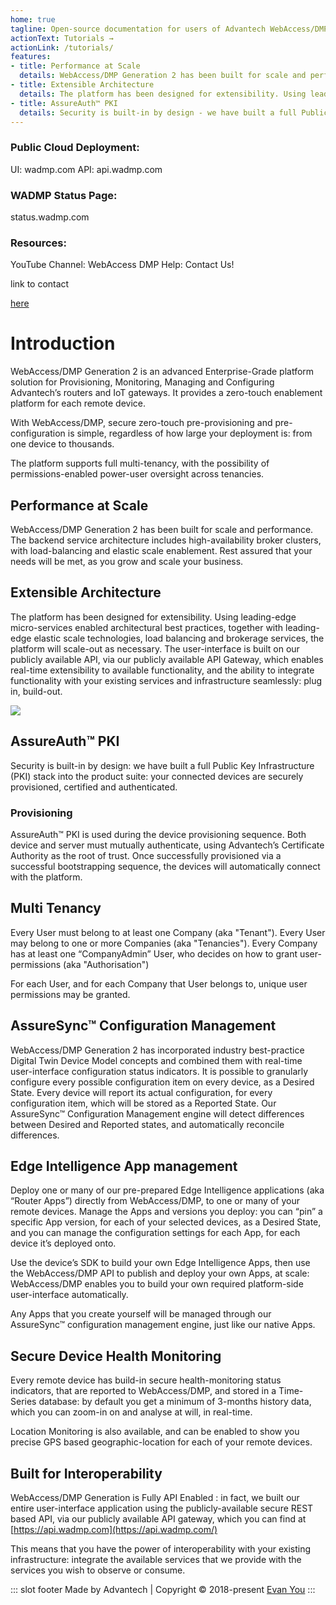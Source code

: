 ```yaml
---
home: true
tagline: Open-source documentation for users of Advantech WebAccess/DMP software
actionText: Tutorials →
actionLink: /tutorials/
features:
- title: Performance at Scale
  details: WebAccess/DMP Generation 2 has been built for scale and performance. The backend service architecture includes high-availability broker clusters, with load-balancing and elastic scale enablement. Rest assured that your needs will be met, as you grow and scale your business.
- title: Extensible Architecture
  details: The platform has been designed for extensibility. Using leading-edge micro-services enabled architectural best practices, together with leading-edge elastic scale technologies, load balancing and brokerage services, the platform will scale-out as necessary. The user-interface is built on our publicly available API, via our publicly available API Gateway, which enables real-time extensibility to available functionality, and the ability to integrate functionality with your existing services and infrastructure seamlessly - plug in, build-out.
- title: AssureAuth™ PKI
  details: Security is built-in by design - we have built a full Public Key Infrastructure (PKI) stack into the product suite - your connected devices are securely provisioned, certified and authenticated. -- Provisioning -- AssureAuth™ PKI is used during the device provisioning sequence. Both device and server must mutually authenticate, using Advantech’s Certificate Authority as the root of trust. Once successfully provisioned via a successful bootstrapping sequence, the devices will automatically connect with the platform.
---
```




### Public Cloud Deployment:

UI: wadmp.com
API: api.wadmp.com

### WADMP Status Page: 

status.wadmp.com

### Resources:

YouTube Channel: WebAccess DMP
Help: Contact Us!  

link to contact

[here](https://grafana.com/docs/grafana/latest/panels/inspect-panel/)


# Introduction 

WebAccess/DMP Generation 2 is an advanced Enterprise-Grade platform solution for Provisioning, Monitoring, Managing and Configuring Advantech’s routers and IoT gateways.  It provides a zero-touch enablement platform for each remote device. 

With WebAccess/DMP, secure zero-touch pre-provisioning and pre-configuration is simple, regardless of how large your deployment is: from one device to thousands. 

The platform supports full multi-tenancy, with the possibility of permissions-enabled power-user oversight across tenancies. 

## Performance at Scale

WebAccess/DMP Generation 2 has been built for scale and performance.  The backend service architecture includes high-availability broker clusters, with load-balancing and elastic scale enablement.  Rest assured that your needs will be met, as you grow and scale your business. 



## Extensible Architecture

The platform has been designed for extensibility. Using leading-edge micro-services enabled architectural best practices, together with leading-edge elastic scale technologies, load balancing and brokerage services, the platform will scale-out as necessary.  The user-interface is built on our publicly available API, via our publicly available API Gateway, which enables real-time extensibility to available functionality, and the ability to integrate functionality with your existing services and infrastructure seamlessly: plug in, build-out.   

![](/images/explanations-discussions/01_whatis_backendservices.png)

## AssureAuth™ PKI

Security is built-in by design: we have built a full Public Key Infrastructure (PKI) stack into the product suite:  your connected devices are securely provisioned, certified and authenticated. 

### Provisioning

AssureAuth™ PKI is used during the device provisioning sequence. Both device and server must mutually authenticate, using Advantech’s Certificate Authority as the root of trust.  Once successfully provisioned via a successful bootstrapping sequence, the devices will automatically connect with the platform. 



## Multi Tenancy

Every User must belong to at least one Company (aka "Tenant"). Every User may belong to one or more Companies (aka "Tenancies").  Every Company has at least one “CompanyAdmin” User, who decides on how to grant user-permissions (aka "Authorisation") 

For each User, and for each Company that User belongs to, unique user permissions may be granted.   



## AssureSync™ Configuration Management

WebAccess/DMP Generation 2 has incorporated industry best-practice Digital Twin Device Model concepts and combined them with real-time user-interface configuration status indicators.  It is possible to granularly configure every possible configuration item on every device, as a Desired State.  Every device will report its actual configuration, for every configuration item, which will be stored as a Reported State.  Our AssureSync™ Configuration Management engine will detect differences between Desired and Reported states, and automatically reconcile differences. 



## Edge Intelligence App management

Deploy one or many of our pre-prepared Edge Intelligence applications (aka “Router Apps”) directly from WebAccess/DMP, to one or many of your remote devices. Manage the Apps and versions you deploy: you can “pin” a specific App version, for each of your selected devices, as a Desired State, and you can manage the configuration settings for each App, for each device it’s deployed onto.

Use the device’s SDK to build your own Edge Intelligence Apps, then use the WebAccess/DMP API to publish and deploy your own Apps, at scale: WebAccess/DMP enables you to build your own required platform-side user-interface automatically. 

Any Apps that you create yourself will be managed through our AssureSync™ configuration management engine, just like our native Apps. 



## Secure Device Health Monitoring

Every remote device has build-in secure health-monitoring status indicators, that are reported to WebAccess/DMP, and stored in a Time-Series database: by default you get a minimum of 3-months history data, which you can zoom-in on and analyse at will, in real-time. 

Location Monitoring is also available, and can be enabled to show you precise GPS based geographic-location for each of your remote devices. 



## Built for Interoperability

WebAccess/DMP Generation is Fully API Enabled : in fact, we built our entire user-interface application using the publicly-available secure REST based API, via our publicly available API gateway, which you can find at [https://api.wadmp.com](https://api.wadmp.com/)

This means that you have the power of interoperability with your existing infrastructure: integrate the available services that we provide with the services you wish to observe or consume. 

::: slot footer
Made by Advantech | Copyright © 2018-present [Evan You](https://github.com/yyx990803)
:::


